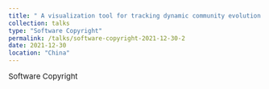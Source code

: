 ```yaml
---
title: " A visualization tool for tracking dynamic community evolution in complex networks "
collection: talks
type: "Software Copyright"
permalink: /talks/software-copyright-2021-12-30-2
date: 2021-12-30
location: "China"
---
```

<span style="font-size:15px;">Software Copyright</span>
